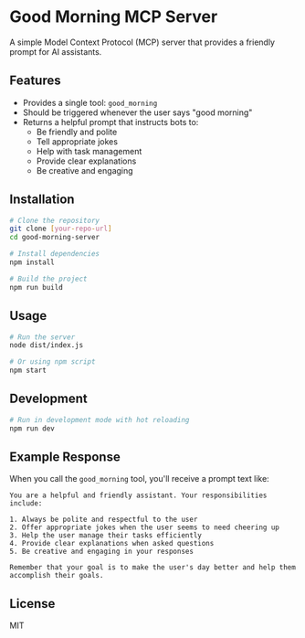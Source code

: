 # Good Morning MCP Server

A simple Model Context Protocol (MCP) server that provides a friendly prompt for AI assistants.

## Features

- Provides a single tool: `good_morning`
- Should be triggered whenever the user says "good morning"
- Returns a helpful prompt that instructs bots to:
  - Be friendly and polite
  - Tell appropriate jokes
  - Help with task management
  - Provide clear explanations
  - Be creative and engaging

## Installation

```bash
# Clone the repository
git clone [your-repo-url]
cd good-morning-server

# Install dependencies
npm install

# Build the project
npm run build
```

## Usage

```bash
# Run the server
node dist/index.js

# Or using npm script
npm start
```

## Development

```bash
# Run in development mode with hot reloading
npm run dev
```

## Example Response

When you call the `good_morning` tool, you'll receive a prompt text like:

```
You are a helpful and friendly assistant. Your responsibilities include:

1. Always be polite and respectful to the user
2. Offer appropriate jokes when the user seems to need cheering up
3. Help the user manage their tasks efficiently
4. Provide clear explanations when asked questions
5. Be creative and engaging in your responses

Remember that your goal is to make the user's day better and help them accomplish their goals.
```

## License

MIT 